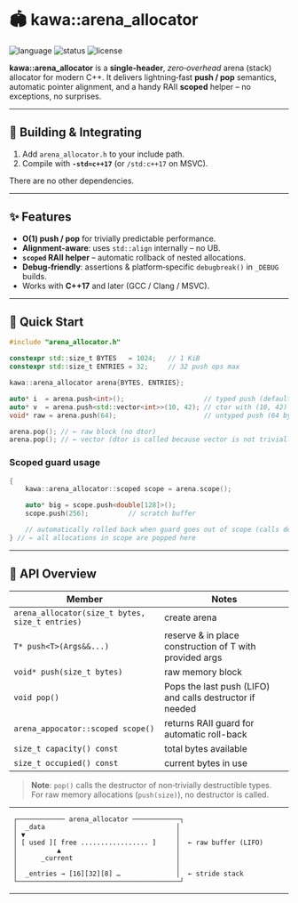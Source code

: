 # 🏟 kawa::arena\_allocator

![language](https://img.shields.io/badge/C%2B%2B-17-blue.svg)
![status](https://img.shields.io/badge/stability-stable-brightgreen)
![license](https://img.shields.io/badge/license-MIT-green.svg)

**kawa::arena\_allocator** is a **single‑header**, *zero‑overhead* arena (stack) allocator for modern C++.
It delivers lightning‑fast **push / pop** semantics, automatic pointer
alignment, and a handy RAII **scoped** helper – no exceptions, no surprises.

---

## 🔧 Building & Integrating

1. Add `arena_allocator.h` to your include path.
2. Compile with **`-std=c++17`** (or `/std:c++17` on MSVC).

There are no other dependencies.

---

## ✨ Features

* **O(1) push / pop** for trivially predictable performance.
* **Alignment‑aware**: uses `std::align` internally – no UB.
* **`scoped` RAII helper** – automatic rollback of nested allocations.
* **Debug‑friendly**: assertions & platform‑specific `debugbreak()` in `_DEBUG` builds.
* Works with **C++17** and later (GCC / Clang / MSVC).

---

## 🚀 Quick Start

```cpp
#include "arena_allocator.h"

constexpr std::size_t BYTES   = 1024;   // 1 KiB
constexpr std::size_t ENTRIES = 32;     // 32 push ops max

kawa::arena_allocator arena{BYTES, ENTRIES};

auto* i  = arena.push<int>();                    // typed push (default ctor)
auto* v  = arena.push<std::vector<int>>(10, 42); // ctor with (10, 42) as args
void* raw = arena.push(64);                      // untyped push (64 bytes)

arena.pop(); // ← raw block (no dtor)
arena.pop(); // ← vector (dtor is called because vector is not trivially-destructable!)
```

### Scoped guard usage

```cpp
{
    kawa::arena_allocator::scoped scope = arena.scope();

    auto* big = scope.push<double[128]>();
    scope.push(256);          // scratch buffer

    // automatically rolled back when guard goes out of scope (calls destructors too)
} // ← all allocations in scope are popped here
```

---

## 📝 API Overview

| Member                                          | Notes                                                    |
| ----------------------------------------------- | ---------------------------------------------------------|
| `arena_allocator(size_t bytes, size_t entries)` | create arena                                             |
| `T* push<T>(Args&&...)`                         | reserve & in place construction of T with provided args  |
| `void* push(size_t bytes)`                      | raw memory block                                         |
| `void pop()`                                    | Pops the last push (LIFO) and calls destructor if needed |
| `arena_appocator::scoped scope()`               | returns RAII guard for automatic roll-back               |
| `size_t capacity() const`                       | total bytes available                                    |
| `size_t occupied() const`                       | current bytes in use                                     |

> **Note**: `pop()` calls the destructor of non‑trivially destructible types.  
> For raw memory allocations (`push(size)`), no destructor is called.

---

```
 ┌──────────── arena_allocator ────────────┐
 │  _data                                 │
 │ ▼                                      │
 │ [ used ][ free ................. ]     │  ← raw buffer (LIFO)
 │          ▲                             │
 │      _current                          │
 │                                        │
 │  _entries → [16][32][8] …              │  ← stride stack
 └─────────────────────────────────────────┘
```

---

